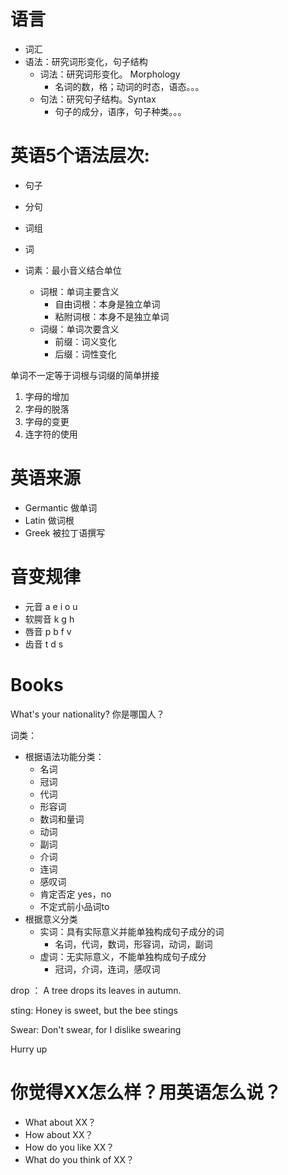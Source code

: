 # 语言

* 词汇
* 语法：研究词形变化，句子结构
  * 词法：研究词形变化。 Morphology
    * 名词的数，格；动词的时态，语态。。。
  * 句法：研究句子结构。Syntax
    * 句子的成分，语序，句子种类。。。

# 英语5个语法层次:

* 句子

* 分句

* 词组

* 词

* 词素：最小音义结合单位

  * 词根：单词主要含义
    * 自由词根：本身是独立单词
    * 粘附词根：本身不是独立单词
  * 词缀：单词次要含义
    * 前缀：词义变化
    * 后缀：词性变化

  

单词不一定等于词根与词缀的简单拼接

1. 字母的增加
2. 字母的脱落
3. 字母的变更
4. 连字符的使用

# 英语来源

* Germantic 做单词
* Latin 做词根
* Greek 被拉丁语撰写


# 音变规律

* 元音 a e i o u
* 软腭音 k g h
* 唇音 p b f v
* 齿音 t d s 

# Books





What's your nationality? 你是哪国人？



词类：

* 根据语法功能分类：
  * 名词
  * 冠词
  * 代词
  * 形容词
  * 数词和量词
  * 动词
  * 副词
  * 介词
  * 连词
  * 感叹词
  * 肯定否定 yes，no
  * 不定式前小品词to
* 根据意义分类
  * 实词：具有实际意义并能单独构成句子成分的词
    * 名词，代词，数词，形容词，动词，副词
  * 虚词：无实际意义，不能单独构成句子成分
    * 冠词，介词，连词，感叹词



drop ： A tree drops its leaves in autumn.

sting: Honey is sweet, but the bee stings

Swear: Don't swear, for I dislike swearing



Hurry up





# 你觉得XX怎么样？用英语怎么说？

* What about XX？
* How about XX？
* How do you like XX？
* What do you think of XX？

